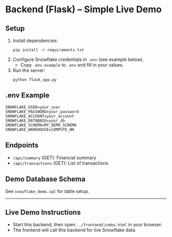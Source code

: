 # Backend (Flask) – Simple Live Demo

## Setup
1. Install dependencies:
   ```
   pip install -r requirements.txt
   ```
2. Configure Snowflake credentials in `.env` (see example below).
   - Copy `.env.example` to `.env` and fill in your values.
3. Run the server:
   ```
   python flask_app.py
   ```

## .env Example
```
SNOWFLAKE_USER=your_user
SNOWFLAKE_PASSWORD=your_password
SNOWFLAKE_ACCOUNT=your_account
SNOWFLAKE_DATABASE=your_db
SNOWFLAKE_SCHEMA=MY_DEMO_SCHEMA
SNOWFLAKE_WAREHOUSE=COMPUTE_WH
```

## Endpoints
- `/api/summary` (GET): Financial summary
- `/api/transactions` (GET): List of transactions

## Demo Database Schema
See `snowflake_demo.sql` for table setup.

---

## Live Demo Instructions
- Start this backend, then open `../frontend/index.html` in your browser.
- The frontend will call this backend for live Snowflake data.
